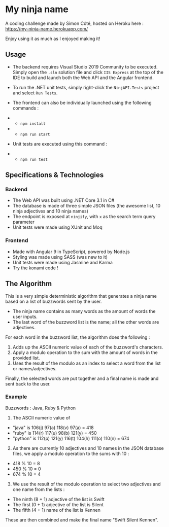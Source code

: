 # My ninja name

A coding challenge made by Simon Côté, hosted on Heroku here : https://my-ninja-name.herokuapp.com/

Enjoy using it as much as I enjoyed making it!

## Usage

- The backend requires Visual Studio 2019 Community to be executed. Simply open the `.sln` solution file and click `IIS Express` at the top of the IDE to build and launch both the Web API and the Angular frontend.

- To run the .NET unit tests, simply right-click the `NinjAPI.Tests` project and select `Run Tests`.

- The frontend can also be individually launched using the following commands :

- - `npm install`
- - `npm run start`

- Unit tests are executed using this command :

- - `npm run test`

## Specifications & Technologies

### Backend

- The Web API was built using .NET Core 3.1 in C#
- The database is made of three simple JSON files (the awesome list, 10 ninja adjectives and 10 ninja names)
- The endpoint is exposed at `ninjify`, with `x` as the search term query parameter
- Unit tests were made using XUnit and Moq

### Frontend

- Made with Angular 9 in TypeScript, powered by Node.js
- Styling was made using SASS (was new to it)
- Unit tests were made using Jasmine and Karma
- Try the konami code !

## The Algorithm

This is a very simple deterministic algorithm that generates a ninja name based on a list of buzzwords sent by the user.

- The ninja name contains as many words as the amount of words the user inputs.
- The last word of the buzzword list is the name; all the other words are adjectives.

For each word in the buzzword list, the algorithm does the following :

1. Adds up the ASCII numeric value of each of the buzzword's characters.
2. Apply a modulo operation to the sum with the amount of words in the provided list.
3. Uses the result of the modulo as an index to select a word from the list or names/adjectives.

Finally, the selected words are put together and a final name is made and sent back to the user.

### Example

Buzzwords : Java, Ruby & Python

1. The ASCII numeric value of

- "java" is 106(j) 97(a) 118(v) 97(a) = 418
- "ruby" is 114(r) 117(u) 98(b) 121(y) = 450
- "python" is 112(p) 121(y) 116(t) 104(h) 111(o) 110(n) = 674

2. As there are currently 10 adjectives and 10 names in the JSON database files, we apply a modulo operation to the sums with 10 :

- 418 % 10 = 8
- 450 % 10 = 0
- 674 % 10 = 4

3. We use the result of the modulo operation to select two adjectives and one name from the lists :

- The ninth (8 + 1) adjective of the list is Swift
- The first (0 + 1) adjective of the list is Silent
- The fifth (4 + 1) name of the list is Kennen

These are then combined and make the final name "Swift Silent Kennen".
